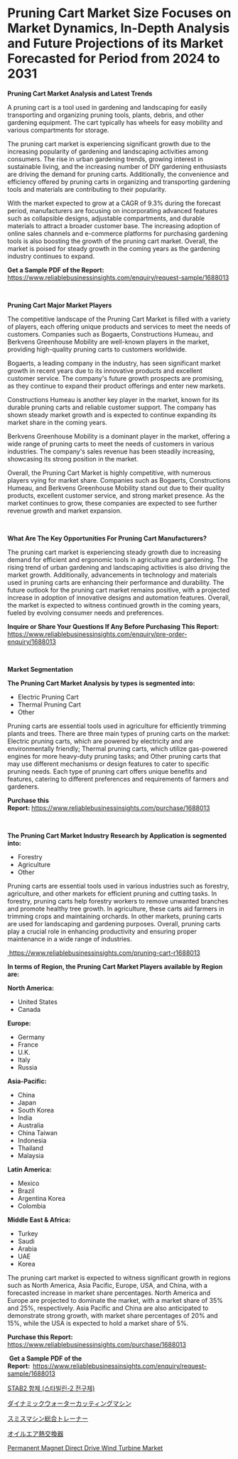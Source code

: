 <p><h1>Pruning Cart Market Size Focuses on Market Dynamics, In-Depth Analysis and Future Projections of its Market Forecasted for Period from 2024 to 2031</h1></p><p><strong>Pruning Cart Market Analysis and Latest Trends</strong></p>
<p><p>A pruning cart is a tool used in gardening and landscaping for easily transporting and organizing pruning tools, plants, debris, and other gardening equipment. The cart typically has wheels for easy mobility and various compartments for storage.</p><p>The pruning cart market is experiencing significant growth due to the increasing popularity of gardening and landscaping activities among consumers. The rise in urban gardening trends, growing interest in sustainable living, and the increasing number of DIY gardening enthusiasts are driving the demand for pruning carts. Additionally, the convenience and efficiency offered by pruning carts in organizing and transporting gardening tools and materials are contributing to their popularity.</p><p>With the market expected to grow at a CAGR of 9.3% during the forecast period, manufacturers are focusing on incorporating advanced features such as collapsible designs, adjustable compartments, and durable materials to attract a broader customer base. The increasing adoption of online sales channels and e-commerce platforms for purchasing gardening tools is also boosting the growth of the pruning cart market. Overall, the market is poised for steady growth in the coming years as the gardening industry continues to expand.</p></p>
<p><strong>Get a Sample PDF of the Report:&nbsp;</strong> <a href="https://www.reliablebusinessinsights.com/enquiry/request-sample/1688013">https://www.reliablebusinessinsights.com/enquiry/request-sample/1688013</a></p>
<p>&nbsp;</p>
<p><strong>Pruning Cart Major Market Players</strong></p>
<p><p>The competitive landscape of the Pruning Cart Market is filled with a variety of players, each offering unique products and services to meet the needs of customers. Companies such as Bogaerts, Constructions Humeau, and Berkvens Greenhouse Mobility are well-known players in the market, providing high-quality pruning carts to customers worldwide.</p><p>Bogaerts, a leading company in the industry, has seen significant market growth in recent years due to its innovative products and excellent customer service. The company's future growth prospects are promising, as they continue to expand their product offerings and enter new markets.</p><p>Constructions Humeau is another key player in the market, known for its durable pruning carts and reliable customer support. The company has shown steady market growth and is expected to continue expanding its market share in the coming years.</p><p>Berkvens Greenhouse Mobility is a dominant player in the market, offering a wide range of pruning carts to meet the needs of customers in various industries. The company's sales revenue has been steadily increasing, showcasing its strong position in the market.</p><p>Overall, the Pruning Cart Market is highly competitive, with numerous players vying for market share. Companies such as Bogaerts, Constructions Humeau, and Berkvens Greenhouse Mobility stand out due to their quality products, excellent customer service, and strong market presence. As the market continues to grow, these companies are expected to see further revenue growth and market expansion.</p></p>
<p>&nbsp;</p>
<p><strong>What Are The Key Opportunities For Pruning Cart Manufacturers?</strong></p>
<p><p>The pruning cart market is experiencing steady growth due to increasing demand for efficient and ergonomic tools in agriculture and gardening. The rising trend of urban gardening and landscaping activities is also driving the market growth. Additionally, advancements in technology and materials used in pruning carts are enhancing their performance and durability. The future outlook for the pruning cart market remains positive, with a projected increase in adoption of innovative designs and automation features. Overall, the market is expected to witness continued growth in the coming years, fueled by evolving consumer needs and preferences.</p></p>
<p><strong>Inquire or Share Your Questions If Any Before Purchasing This Report:</strong> <a href="https://www.reliablebusinessinsights.com/enquiry/pre-order-enquiry/1688013">https://www.reliablebusinessinsights.com/enquiry/pre-order-enquiry/1688013</a></p>
<p>&nbsp;</p>
<p><strong>Market Segmentation</strong></p>
<p><strong>The Pruning Cart Market Analysis by types is segmented into:</strong></p>
<p><ul><li>Electric Pruning Cart</li><li>Thermal Pruning Cart</li><li>Other</li></ul></p>
<p><p>Pruning carts are essential tools used in agriculture for efficiently trimming plants and trees. There are three main types of pruning carts on the market: Electric pruning carts, which are powered by electricity and are environmentally friendly; Thermal pruning carts, which utilize gas-powered engines for more heavy-duty pruning tasks; and Other pruning carts that may use different mechanisms or design features to cater to specific pruning needs. Each type of pruning cart offers unique benefits and features, catering to different preferences and requirements of farmers and gardeners.</p></p>
<p><strong>Purchase this Report:&nbsp;</strong><a href="https://www.reliablebusinessinsights.com/purchase/1688013">https://www.reliablebusinessinsights.com/purchase/1688013</a></p>
<p>&nbsp;</p>
<p><strong>The Pruning Cart Market Industry Research by Application is segmented into:</strong></p>
<p><ul><li>Forestry</li><li>Agriculture</li><li>Other</li></ul></p>
<p><p>Pruning carts are essential tools used in various industries such as forestry, agriculture, and other markets for efficient pruning and cutting tasks. In forestry, pruning carts help forestry workers to remove unwanted branches and promote healthy tree growth. In agriculture, these carts aid farmers in trimming crops and maintaining orchards. In other markets, pruning carts are used for landscaping and gardening purposes. Overall, pruning carts play a crucial role in enhancing productivity and ensuring proper maintenance in a wide range of industries.</p></p>
<p><a href="https://www.reliablebusinessinsights.com/pruning-cart-r1688013">&nbsp;https://www.reliablebusinessinsights.com/pruning-cart-r1688013</a></p>
<p><strong>In terms of Region, the Pruning Cart Market Players available by Region are:</strong></p>
<p>
    <p> <strong> North America: </strong>
        <ul>
            <li>United States</li>
            <li>Canada</li>
        </ul>
        </p> 
    <p> <strong> Europe: </strong>
        <ul>
            <li>Germany</li>
            <li>France</li>
            <li>U.K.</li>
            <li>Italy</li>
            <li>Russia</li>
        </ul>
        </p> 
    <p> <strong> Asia-Pacific: </strong>
        <ul>
            <li>China</li>
            <li>Japan</li>
            <li>South Korea</li>
            <li>India</li>
            <li>Australia</li>
            <li>China Taiwan</li>
            <li>Indonesia</li>
            <li>Thailand</li>
            <li>Malaysia</li>
        </ul>
        </p> 
    <p> <strong> Latin America: </strong>
        <ul>
            <li>Mexico</li>
            <li>Brazil</li>
            <li>Argentina Korea</li>
            <li>Colombia</li>
        </ul>
        </p> 
    <p> <strong> Middle East & Africa: </strong>
        <ul>
            <li>Turkey</li>
            <li>Saudi</li>
            <li>Arabia</li>
            <li>UAE</li>
            <li>Korea</li>
        </ul>
    </p>
    </p>
<p><p>The pruning cart market is expected to witness significant growth in regions such as North America, Asia Pacific, Europe, USA, and China, with a forecasted increase in market share percentages. North America and Europe are projected to dominate the market, with a market share of 35% and 25%, respectively. Asia Pacific and China are also anticipated to demonstrate strong growth, with market share percentages of 20% and 15%, while the USA is expected to hold a market share of 5%.</p></p>
<p><strong>Purchase this Report: </strong><a href="https://www.reliablebusinessinsights.com/purchase/1688013">https://www.reliablebusinessinsights.com/purchase/1688013</a></p>
<p>&nbsp;<strong>Get a Sample PDF of the Report:&nbsp;&nbsp;</strong><a href="https://www.reliablebusinessinsights.com/enquiry/request-sample/1688013">https://www.reliablebusinessinsights.com/enquiry/request-sample/1688013</a></p>
<p><strong></strong></p>
<p><p><a href="https://medium.com/@duniacuan221_84163/%EA%B8%80%EB%A1%9C%EB%B2%8C-stab2-%ED%95%AD%EC%B2%B4-%EC%8A%A4%ED%83%80%EB%B9%8C%EB%A6%B0-2-%EC%A0%84%EA%B5%AC%EC%B2%B4-%EC%8B%9C%EC%9E%A5%EC%9D%80-2024%EB%85%84%EB%B6%80%ED%84%B0-2031%EB%85%84%EA%B9%8C%EC%A7%80-13-%EC%9D%98-cagr%EB%A1%9C-%EC%84%B1%EC%9E%A5%ED%95%A0-%EA%B2%83%EC%9C%BC%EB%A1%9C-%EC%98%88%EC%83%81%EB%90%A9%EB%8B%88%EB%8B%A4-8a27c117fb04">STAB2 항체 (스타빌린-2 전구체)</a></p><p><a href="https://medium.com/@alfredodance/%E3%83%80%E3%82%A4%E3%83%8A%E3%83%9F%E3%83%83%E3%82%AF%E3%82%A6%E3%82%A9%E3%83%BC%E3%82%BF%E3%83%BC%E3%82%AB%E3%83%83%E3%83%86%E3%82%A3%E3%83%B3%E3%82%B0%E6%A9%9F%E5%B8%82%E5%A0%B4%E3%81%AE%E5%B1%95%E6%9C%9B-%E5%AE%8C%E5%85%A8%E3%81%AA%E7%94%A3%E6%A5%AD%E5%88%86%E6%9E%90-2024%E5%B9%B4%E3%81%8B%E3%82%892031%E5%B9%B4%E3%81%BE%E3%81%A7-ff2676abf6c0">ダイナミックウォーターカッティングマシン</a></p><p><a href="https://medium.com/@johnson154chris/%E3%82%B0%E3%83%AD%E3%83%BC%E3%83%90%E3%83%AB%E3%82%B9%E3%83%9F%E3%82%B9%E3%83%9E%E3%82%B7%E3%83%B3%E3%82%B3%E3%83%B3%E3%83%97%E3%83%AA%E3%83%BC%E3%83%88%E3%83%88%E3%83%AC%E3%83%BC%E3%83%8A%E3%83%BC%E3%83%9E%E3%83%BC%E3%82%B1%E3%83%83%E3%83%88%E3%81%AE%E5%8C%85%E6%8B%AC%E7%9A%84%E3%81%AA%E5%88%86%E6%9E%90-%E6%88%90%E9%95%B7%E5%8B%95%E5%90%91%E3%81%A8%E5%B8%82%E5%A0%B4%E4%BA%88%E6%B8%AC-2024%E5%B9%B4-2031%E5%B9%B4-a4b01a02e818">スミスマシン総合トレーナー</a></p><p><a href="https://github.com/KenyonJohns/Market-Research-Report-List-1/blob/main/8875761121354.md">オイルエア熱交換器</a></p><p><a href="https://github.com/brentleyjimmiealvaradoz4l1rea/Market-Research-Report-List-2/blob/main/permanent-magnet-direct-drive-wind-turbine-market.md">Permanent Magnet Direct Drive Wind Turbine Market</a></p></p>